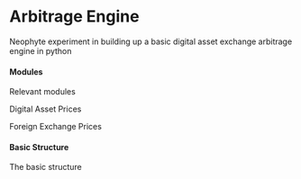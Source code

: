 # Arbitrage Engine

Neophyte experiment in building up a basic digital asset exchange arbitrage engine in python

#### Modules
Relevant modules

Digital Asset Prices

Foreign Exchange Prices

#### Basic Structure
The basic structure
